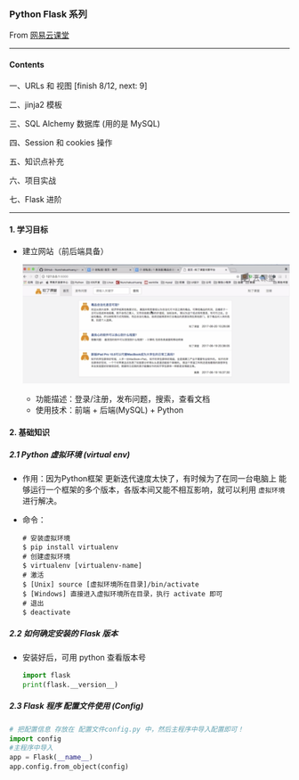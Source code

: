 ### Python Flask 系列 

From [网易云课堂](https://study.163.com/course/courseLearn.htm?courseId=1004091002#/learn/video?lessonId=1047958048&courseId=1004091002)

-------------

#### Contents

一、URLs 和 视图 [finish 8/12, next: 9]

二、jinja2 模板

三、SQL Alchemy 数据库 (用的是 MySQL)

四、Session 和 cookies 操作

五、知识点补充

六、项目实战

七、Flask 进阶

---------

#### 1. 学习目标

* 建立网站（前后端具备）

  ![imgs](/imgs/learnTarget.png)

  - 功能描述：登录/注册，发布问题，搜索，查看文档
  - 使用技术：前端 + 后端(MySQL) + Python 

#### 2. 基础知识

##### 2.1 Python 虚拟环境 (virtual env)

* 作用：因为Python框架 更新迭代速度太快了，有时候为了在同一台电脑上 能够运行一个框架的多个版本，各版本间又能不相互影响，就可以利用 `虚拟环境` 进行解决。

* 命令：

  ```shell
  # 安装虚拟环境
  $ pip install virtualenv
  # 创建虚拟环境
  $ virtualenv [virtualenv-name]
  # 激活
  $ [Unix] source [虚拟环境所在目录]/bin/activate
  $ [Windows] 直接进入虚拟环境所在目录，执行 activate 即可
  # 退出
  $ deactivate
  ```

##### 2.2 如何确定安装的 Flask 版本

* 安装好后，可用 python 查看版本号

  ```python
  import flask
  print(flask.__version__)
  ```

##### 2.3 Flask 程序 配置文件使用 (Config)

```python
# 把配置信息 存放在 配置文件config.py 中，然后主程序中导入配置即可！
import config
#主程序中导入
app = Flask(__name__)
app.config.from_object(config)
```

